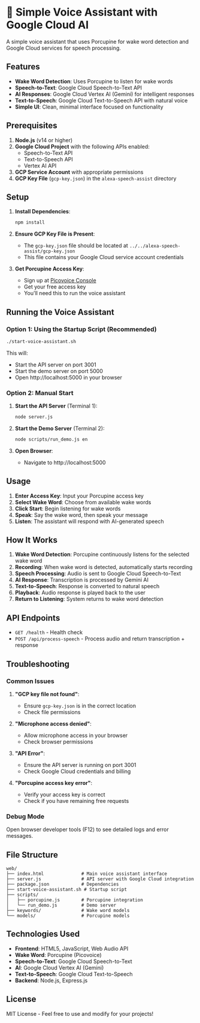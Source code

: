 # 🎤 Simple Voice Assistant with Google Cloud AI

A simple voice assistant that uses Porcupine for wake word detection and Google Cloud services for speech processing.

## Features

- **Wake Word Detection**: Uses Porcupine to listen for wake words
- **Speech-to-Text**: Google Cloud Speech-to-Text API
- **AI Responses**: Google Cloud Vertex AI (Gemini) for intelligent responses
- **Text-to-Speech**: Google Cloud Text-to-Speech API with natural voice
- **Simple UI**: Clean, minimal interface focused on functionality

## Prerequisites

1. **Node.js** (v14 or higher)
2. **Google Cloud Project** with the following APIs enabled:
   - Speech-to-Text API
   - Text-to-Speech API
   - Vertex AI API
3. **GCP Service Account** with appropriate permissions
4. **GCP Key File** (`gcp-key.json`) in the `alexa-speech-assist` directory

## Setup

1. **Install Dependencies**:
   ```bash
   npm install
   ```

2. **Ensure GCP Key File is Present**:
   - The `gcp-key.json` file should be located at `../../alexa-speech-assist/gcp-key.json`
   - This file contains your Google Cloud service account credentials

3. **Get Porcupine Access Key**:
   - Sign up at [Picovoice Console](https://console.picovoice.ai/)
   - Get your free access key
   - You'll need this to run the voice assistant

## Running the Voice Assistant

### Option 1: Using the Startup Script (Recommended)
```bash
./start-voice-assistant.sh
```

This will:
- Start the API server on port 3001
- Start the demo server on port 5000
- Open http://localhost:5000 in your browser

### Option 2: Manual Start

1. **Start the API Server** (Terminal 1):
   ```bash
   node server.js
   ```

2. **Start the Demo Server** (Terminal 2):
   ```bash
   node scripts/run_demo.js en
   ```

3. **Open Browser**:
   - Navigate to http://localhost:5000

## Usage

1. **Enter Access Key**: Input your Porcupine access key
2. **Select Wake Word**: Choose from available wake words
3. **Click Start**: Begin listening for wake words
4. **Speak**: Say the wake word, then speak your message
5. **Listen**: The assistant will respond with AI-generated speech

## How It Works

1. **Wake Word Detection**: Porcupine continuously listens for the selected wake word
2. **Recording**: When wake word is detected, automatically starts recording
3. **Speech Processing**: Audio is sent to Google Cloud Speech-to-Text
4. **AI Response**: Transcription is processed by Gemini AI
5. **Text-to-Speech**: Response is converted to natural speech
6. **Playback**: Audio response is played back to the user
7. **Return to Listening**: System returns to wake word detection

## API Endpoints

- `GET /health` - Health check
- `POST /api/process-speech` - Process audio and return transcription + response

## Troubleshooting

### Common Issues

1. **"GCP key file not found"**:
   - Ensure `gcp-key.json` is in the correct location
   - Check file permissions

2. **"Microphone access denied"**:
   - Allow microphone access in your browser
   - Check browser permissions

3. **"API Error"**:
   - Ensure the API server is running on port 3001
   - Check Google Cloud credentials and billing

4. **"Porcupine access key error"**:
   - Verify your access key is correct
   - Check if you have remaining free requests

### Debug Mode

Open browser developer tools (F12) to see detailed logs and error messages.

## File Structure

```
web/
├── index.html              # Main voice assistant interface
├── server.js               # API server with Google Cloud integration
├── package.json            # Dependencies
├── start-voice-assistant.sh # Startup script
├── scripts/
│   ├── porcupine.js        # Porcupine integration
│   └── run_demo.js         # Demo server
├── keywords/               # Wake word models
└── models/                 # Porcupine models
```

## Technologies Used

- **Frontend**: HTML5, JavaScript, Web Audio API
- **Wake Word**: Porcupine (Picovoice)
- **Speech-to-Text**: Google Cloud Speech-to-Text
- **AI**: Google Cloud Vertex AI (Gemini)
- **Text-to-Speech**: Google Cloud Text-to-Speech
- **Backend**: Node.js, Express.js

## License

MIT License - Feel free to use and modify for your projects!